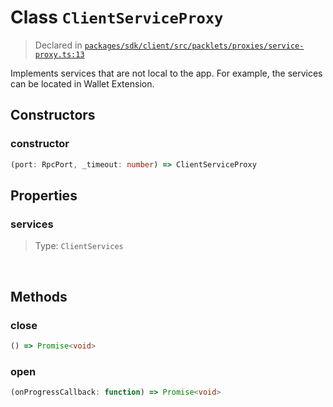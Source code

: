 # Class `ClientServiceProxy`
> Declared in [`packages/sdk/client/src/packlets/proxies/service-proxy.ts:13`](https://github.com/dxos/protocols/blob/main/packages/sdk/client/src/packlets/proxies/service-proxy.ts#L13)


Implements services that are not local to the app.
For example, the services can be located in Wallet Extension.

## Constructors
### constructor
```ts
(port: RpcPort, _timeout: number) => ClientServiceProxy
```

## Properties
### services 
> Type: `ClientServices`
<br/>

## Methods
### close
```ts
() => Promise<void>
```
### open
```ts
(onProgressCallback: function) => Promise<void>
```